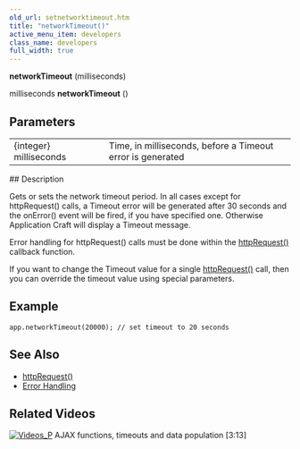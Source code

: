 ```yaml
---
old_url: setnetworktimeout.htm
title: "networkTimeout()"
active_menu_item: developers
class_name: developers
full_width: true
---
```



**networkTimeout** (milliseconds)

milliseconds **networkTimeout** ()

## Parameters

<table>
<tr>
<td width="193">
{integer} milliseconds

</td>
<td width="17">
</td>
<td width="670">
Time, in milliseconds, before a Timeout error is generated

</td>
</tr>
</table>
## Description

Gets or sets the network timeout period. In all cases except for httpRequest() calls, a Timeout error will be generated after 30 seconds and the onError() event will be fired, if you have specified one. Otherwise Application Craft will display a Timeout message.

Error handling for httpRequest() calls must be done within the [httpRequest()](/developers/documentation/scripting-apis/client-api/soap-restful-ajax-calls/httprequest) callback function.

If you want to change the Timeout value for a single [httpRequest()](/developers/documentation/scripting-apis/client-api/soap-restful-ajax-calls/httprequest) call, then you can override the timeout value using special parameters.

## Example

    app.networkTimeout(20000); // set timeout to 20 seconds
   

## See Also

 - [httpRequest()](/developers/documentation/scripting-apis/client-api/soap-restful-ajax-calls/httprequest)
 - [Error Handling](/developers/documentation/scripting-apis/client-scripting-overview/error-handling/)

## Related Videos

[![Videos\_P](/img/docs/videos_p.png)](http://www.youtube.com/v/Ly5KbmvHk7E?autoplay=1&hd=1&fs=1&showsearch=0&rel=0&) AJAX functions, timeouts and data population [3:13]

